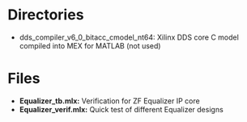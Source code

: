 # Directories
* dds_compiler_v6_0_bitacc_cmodel_nt64: Xilinx DDS core C model compiled into MEX for MATLAB (not used)

# Files
* **Equalizer_tb.mlx:** Verification for ZF Equalizer IP core
* **Equalizer_verif.mlx:** Quick test of different Equalizer designs
